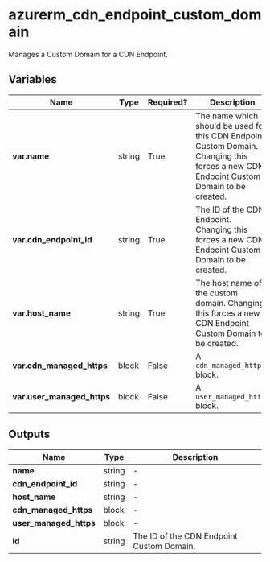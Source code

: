 # azurerm_cdn_endpoint_custom_domain

Manages a Custom Domain for a CDN Endpoint.

## Variables

| Name | Type | Required? |  Description |
| ---- | ---- | --------- |  ----------- |
| **var.name** | string | True | The name which should be used for this CDN Endpoint Custom Domain. Changing this forces a new CDN Endpoint Custom Domain to be created. | 
| **var.cdn_endpoint_id** | string | True | The ID of the CDN Endpoint. Changing this forces a new CDN Endpoint Custom Domain to be created. | 
| **var.host_name** | string | True | The host name of the custom domain. Changing this forces a new CDN Endpoint Custom Domain to be created. | 
| **var.cdn_managed_https** | block | False | A `cdn_managed_https` block. | 
| **var.user_managed_https** | block | False | A `user_managed_https` block. | 



## Outputs

| Name | Type | Description |
| ---- | ---- | --------- | 
| **name** | string  | - | 
| **cdn_endpoint_id** | string  | - | 
| **host_name** | string  | - | 
| **cdn_managed_https** | block  | - | 
| **user_managed_https** | block  | - | 
| **id** | string  | The ID of the CDN Endpoint Custom Domain. | 